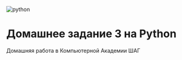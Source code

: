 ![python](https://img.shields.io/badge/Python-blue.svg?style==flat)
# Домашнее задание 3 на Python 
Домашняя работа в Компьютерной Академии ШАГ

